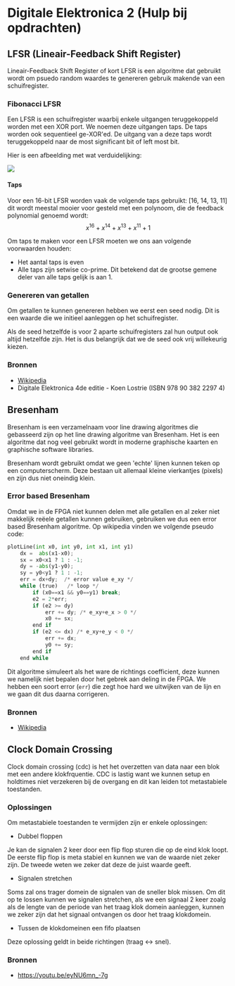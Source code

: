 # Digitale Elektronica 2 (Hulp bij opdrachten)
## LFSR (Lineair-Feedback Shift Register)

Lineair-Feedback Shift Register of kort LFSR is een algoritme dat gebruikt wordt om psuedo random waardes te genereren gebruik makende van een schuifregister.

### Fibonacci LFSR
Een LFSR is een schuifregister waarbij enkele uitgangen teruggekoppeld worden met een XOR port. We noemen deze uitgangen taps. De taps worden ook sequentieel ge-XOR'ed. De uitgang van a deze taps wordt teruggekoppeld naar de most significant bit of left most bit.

Hier is een afbeelding met wat verduidelijking:

<img src="https://upload.wikimedia.org/wikipedia/commons/thumb/2/28/LFSR-F16.svg/351px-LFSR-F16.svg.png" class="max-h-200 max-w-500">

#### Taps
Voor een 16-bit LFSR worden vaak de volgende taps gebruikt: [16, 14, 13, 11] dit wordt meestal mooier voor gesteld met een polynoom, die de feedback polynomial genoemd wordt:
$$x^{16} + x^{14} + x^{13} + x^{11} + 1$$

Om taps te maken voor een LFSR moeten we ons aan volgende voorwaarden houden:
* Het aantal taps is even
* Alle taps zijn setwise co-prime. Dit betekend dat de grootse gemene deler van alle taps gelijk is aan 1.

### Genereren van getallen
Om getallen te kunnen genereren hebben we eerst een seed nodig. Dit is een waarde die we initieel aanleggen op het schuifregister.

Als de seed hetzelfde is voor 2 aparte schuifregisters zal hun output ook altijd hetzelfde zijn. Het is dus belangrijk dat we de seed ook vrij willekeurig kiezen.

### Bronnen
* [Wikipedia](https://en.wikipedia.org/wiki/Linear-feedback_shift_register)
* Digitale Elektronica 4de editie - Koen Lostrie (ISBN 978 90 382 2297 4)

## Bresenham
Bresenham is een verzamelnaam voor line drawing algoritmes die gebasseerd zijn op het line drawing algoritme van Bresenham. Het is een algoritme dat nog veel gebruikt wordt in moderne graphische kaarten en graphische software libraries.

Bresenham wordt gebruikt omdat we geen 'echte' lijnen kunnen teken op een computerscherm. Deze bestaan uit allemaal kleine vierkantjes (pixels) en zijn dus niet oneindig klein.

### Error based Bresenham
Omdat we in de FPGA niet kunnen delen met alle getallen en al zeker niet makkelijk reëele getallen kunnen gebruiken, gebruiken we dus een error based Bresenham algoritme. Op wikipedia vinden we volgende pseudo code:

```python
plotLine(int x0, int y0, int x1, int y1)
    dx =  abs(x1-x0);
    sx = x0<x1 ? 1 : -1;
    dy = -abs(y1-y0);
    sy = y0<y1 ? 1 : -1;
    err = dx+dy;  /* error value e_xy */
    while (true)   /* loop */
        if (x0==x1 && y0==y1) break;
        e2 = 2*err;
        if (e2 >= dy) 
            err += dy; /* e_xy+e_x > 0 */
            x0 += sx;
        end if
        if (e2 <= dx) /* e_xy+e_y < 0 */
            err += dx;
            y0 += sy;
        end if
    end while
```

Dit algoritme simuleert als het ware de richtings coefficient, deze kunnen we namelijk niet bepalen door het gebrek aan deling in de FPGA.
We hebben een soort error (`err`) die zegt hoe hard we uitwijken van de lijn en we gaan dit dus daarna corrigeren.

### Bronnen
* [Wikipedia](https://en.wikipedia.org/wiki/Bresenham%27s_line_algorithm#All_cases)

## Clock Domain Crossing

Clock domain crossing (cdc) is het het overzetten van data naar een blok met een andere klokfrquentie. CDC is lastig want we kunnen setup en holdtimes niet verzekeren bij de overgang en dit kan leiden tot metastabiele toestanden.

### Oplossingen
Om metastabiele toestanden te vermijden zijn er enkele oplossingen:
* Dubbel floppen

Je kan de signalen 2 keer door een flip flop sturen die op de eind klok loopt. De eerste flip flop is meta stabiel en kunnen we van de waarde niet zeker zijn. De tweede weten we zeker dat deze de juist waarde geeft.

* Signalen stretchen

Soms zal ons trager domein de signalen van de sneller blok missen. 
Om dit op te lossen kunnen we signalen stretchen, als we een signaal 2 keer zoalg als de lengte van de periode van het traag klok domein aanleggen, kunnen we zeker zijn dat het signaal ontvangen os door het traag klokdomein.

* Tussen de klokdomeinen een fifo plaatsen

Deze oplossing geldt in beide richtingen (traag <-> snel).

### Bronnen
* https://youtu.be/eyNU6mn_-7g